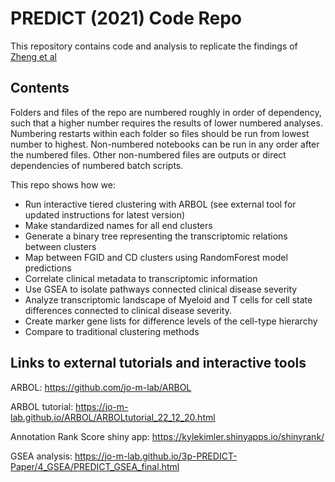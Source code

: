 # PREDICT (2021) Code Repo

This repository contains code and analysis to replicate the findings of [Zheng et al]()

## Contents

Folders and files of the repo are numbered roughly in order of dependency, such that a higher number requires the results of lower numbered analyses. Numbering restarts within each folder so files should be run from lowest number to highest. Non-numbered notebooks can be run in any order after the numbered files. Other non-numbered files are outputs or direct dependencies of numbered batch scripts.

This repo shows how we:

* Run interactive tiered clustering with ARBOL (see external tool for updated instructions for latest version)
* Make standardized names for all end clusters
* Generate a binary tree representing the transcriptomic relations between clusters
* Map between FGID and CD clusters using RandomForest model predictions
* Correlate clinical metadata to transcriptomic information
* Use GSEA to isolate pathways connected clinical disease severity
* Analyze transcriptomic landscape of Myeloid and T cells for cell state differences connected to clinical disease severity.
* Create marker gene lists for difference levels of the cell-type hierarchy
* Compare to traditional clustering methods

## Links to external tutorials and interactive tools

ARBOL: https://github.com/jo-m-lab/ARBOL

ARBOL tutorial: https://jo-m-lab.github.io/ARBOL/ARBOLtutorial_22_12_20.html

Annotation Rank Score shiny app: https://kylekimler.shinyapps.io/shinyrank/

GSEA analysis: https://jo-m-lab.github.io/3p-PREDICT-Paper/4_GSEA/PREDICT_GSEA_final.html
